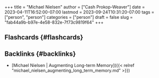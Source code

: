 +++
title = "Michael Nielsen"
author = ["Cash Prokop-Weaver"]
date = 2023-04-11T16:52:00-07:00
lastmod = 2023-09-24T10:31:20-07:00
tags = ["person", "person"]
categories = ["person"]
draft = false
slug = "fab44a9b-b97e-4e58-832e-7f73c9819f64"
+++

## Flashcards {#flashcards}


## Backlinks {#backlinks}

-   [Michael Nielsen | Augmenting Long-term Memory]({{< relref "michael_nielsen_augmenting_long_term_memory.md" >}})
